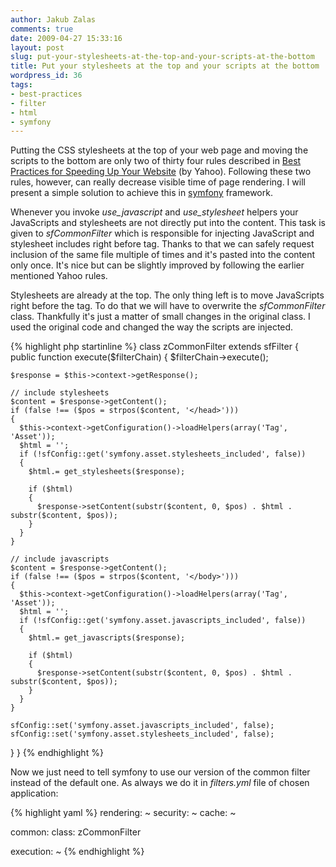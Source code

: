 ```yaml
---
author: Jakub Zalas
comments: true
date: 2009-04-27 15:33:16
layout: post
slug: put-your-stylesheets-at-the-top-and-your-scripts-at-the-bottom
title: Put your stylesheets at the top and your scripts at the bottom
wordpress_id: 36
tags:
- best-practices
- filter
- html
- symfony
---
```


Putting the CSS stylesheets at the top of your web page and moving the scripts
to the bottom are only two of thirty four rules described in
[Best Practices for Speeding Up Your Website](http://developer.yahoo.com/performance/rules.html)
(by Yahoo).
Following these two rules, however, can really decrease visible time of page
rendering. I will present a simple solution to achieve this in
[symfony](http://www.symfony-project.org/) framework.

Whenever you invoke *use_javascript* and *use_stylesheet* helpers your
JavaScripts and stylesheets are not directly put into the content. This task is
given to *sfCommonFilter* which is responsible for injecting JavaScript and
stylesheet includes right before *</head>* tag. Thanks to that we can safely
request inclusion of the same file multiple of times and it's pasted into the
content only once. It's nice but can be slightly improved by following the
earlier mentioned Yahoo rules.

Stylesheets are already at the top. The only thing left is to move JavaScripts
right before the *</body>* tag.  To do that we will have to overwrite the
*sfCommonFilter* class. Thankfully it's just a matter of small changes in the
original class. I used the original code and changed the way the scripts are
injected.

{% highlight php startinline %}
class zCommonFilter extends sfFilter
{
  public function execute($filterChain)
  {
    $filterChain->execute();

    $response = $this->context->getResponse();

    // include stylesheets
    $content = $response->getContent();
    if (false !== ($pos = strpos($content, '</head>')))
    {
      $this->context->getConfiguration()->loadHelpers(array('Tag', 'Asset'));
      $html = '';
      if (!sfConfig::get('symfony.asset.stylesheets_included', false))
      {
        $html.= get_stylesheets($response);

        if ($html)
        {
          $response->setContent(substr($content, 0, $pos) . $html . substr($content, $pos));
        }
      }
    }

    // include javascripts
    $content = $response->getContent();
    if (false !== ($pos = strpos($content, '</body>')))
    {
      $this->context->getConfiguration()->loadHelpers(array('Tag', 'Asset'));
      $html = '';
      if (!sfConfig::get('symfony.asset.javascripts_included', false))
      {
        $html.= get_javascripts($response);

        if ($html)
        {
          $response->setContent(substr($content, 0, $pos) . $html . substr($content, $pos));
        }
      }
    }

    sfConfig::set('symfony.asset.javascripts_included', false);
    sfConfig::set('symfony.asset.stylesheets_included', false);
  }
}
{% endhighlight %}

Now we just need to tell symfony to use our version of the common filter instead
of the default one. As always we do it in _filters.yml_ file of chosen
application:

{% highlight yaml %}
rendering: ~
security:  ~
cache:     ~

common:
  class: zCommonFilter

execution: ~
{% endhighlight %}
